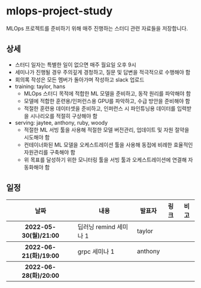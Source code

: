 mlops-project-study
===================

MLOps 프로젝트를 준비하기 위해 매주 진행하는 스터디 관련 자료들을 저장합니다.

## 상세
* 스터디 일자는 특별한 일이 없으면 매주 월요일 오후 9시
* 세미나가 진행될 경우 주의깊게 경청하고, 질문 및 답변을 적극적으로 수행해야 함 
* 회의록 작성은 모든 멤버가 돌아가며 작성하고 slack 업로드
* training: taylor, hans
  - MLOps 스터디 목적에 적합한 ML 모델을 준비하고, 동작 원리를 파악해야 함
  - 모델에 적합한 훈련용/인퍼런스용 GPU를 파악하고, 수급 방안을 준비해야 함
  - 적절한 훈련용 데이터셋을 준비하고, 인퍼런스 시 파인튜닝용 데이터를 입력받을 시나리오를 적절히 구상해야 함
* serving: jaytee, anthony, ruby, woody
  - 적절한 ML 서빙 툴을 사용해 적절한 모델 버전관리, 업데이트 및 자원 절약을 시도해야 함
  - 컨테이너화된 ML 모델을 오케스트레이션 툴을 사용해 동접에 비례한 효율적인 자원관리를 구축해야 함
  - 위 목표를 달성하기 위한 모니터링 툴을 서빙 툴과 오케스트레이션에 연결해 자동화해야 함

## 일정

<table width="100%">
    <thead>
        <th>날짜</th>
        <th>내용</th>
        <th>발표자</th>
        <th>링크</th>
        <th>비고</th>
    </thead>
    <tbody>
        <tr>
            <th>2022-05-30(월)/21:00</th>
            <td>딥러닝 remind 세미나 1</td>
            <td>taylor</td>
            <td></td>
            <td></td>
        </tr>
    </tbody>
    <tbody>
        <tr>
            <th>2022-06-21(화)/19:00</th>
            <td>grpc 세미나 1</td>
            <td>anthony</td>
            <td></td>
            <td></td>
        </tr>
    </tbody>
    <tbody>
        <tr>
            <th>2022-06-28(화)/20:00</th>
            <td></td>
            <td></td>
            <td></td>
            <td></td>
        </tr>
    </tbody>
</table>
